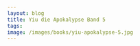 ```yaml
---
layout: blog
title: Yiu die Apokalypse Band 5
tags: 
image: /images/books/yiu-apokalypse-5.jpg
---
```

